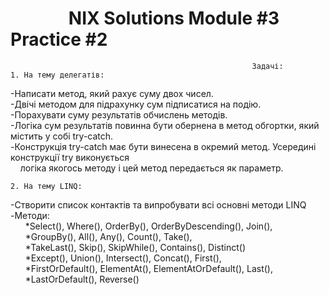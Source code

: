 # &nbsp;&nbsp;&nbsp;&nbsp;&nbsp;&nbsp;&nbsp;&nbsp;&nbsp;&nbsp;&nbsp;&nbsp;&nbsp;&nbsp;NIX Solutions Module #3 Practice #2

                                                          Задачі:
    1. На тему делегатів:

-Написати метод, який рахує суму двох чисел.\
-Двічі методом для підрахунку сум підписатися на подію.\
-Порахувати суму результатів обчислень методів.\
-Логіка сум результатів повинна бути обернена в метод обгортки, який містить у собі try-catch.\
-Конструкція try-catch має бути винесена в окремий метод. Усередині конструкції try виконується\
&nbsp;&nbsp;&nbsp;&nbsp;логіка якогось методу і цей метод передається як параметр.


    2. На тему LINQ:
    
-Створити список контактів та випробувати всі основні методи LINQ\
-Методи:\
&nbsp;&nbsp;&nbsp;&nbsp;&nbsp;&nbsp;*Select(), Where(), OrderBy(), OrderByDescending(), Join(),\
&nbsp;&nbsp;&nbsp;&nbsp;&nbsp;&nbsp;*GroupBy(), All(), Any(), Count(), Take(),\
&nbsp;&nbsp;&nbsp;&nbsp;&nbsp;&nbsp;*TakeLast(), Skip(), SkipWhile(), Contains(), Distinct()\
&nbsp;&nbsp;&nbsp;&nbsp;&nbsp;&nbsp;*Except(), Union(), Intersect(), Concat(), First(),\
&nbsp;&nbsp;&nbsp;&nbsp;&nbsp;&nbsp;*FirstOrDefault(), ElementAt(), ElementAtOrDefault(), Last(),\
&nbsp;&nbsp;&nbsp;&nbsp;&nbsp;&nbsp;*LastOrDefault(), Reverse()
